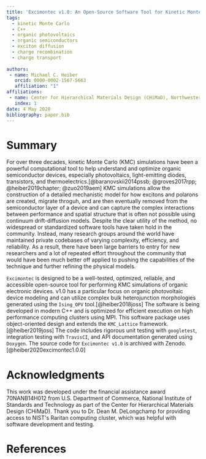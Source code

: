 ```yaml
---
title: 'Excimontec v1.0: An Open-Source Software Tool for Kinetic Monte Carlo Simulations of Organic Electronic Devices'
tags:
  - kinetic Monte Carlo
  - C++
  - organic photovoltaics
  - organic semiconductors
  - exciton diffusion
  - charge recombination
  - charge transport
  
authors:
 - name: Michael C. Heiber
   orcid: 0000-0002-1567-5663
   affiliation: "1"
affiliations:
 - name: Center for Hierarchical Materials Design (CHiMaD), Northwestern University, Evanston, Illinois 60208, USA
   index: 1
date: 4 May 2020
bibliography: paper.bib
---
```


# Summary

For over three decades, kinetic Monte Carlo (KMC) simulations have been a powerful computational tool to help understand and optimize organic semiconductor devices, especially photovoltaics, light-emitting diodes, transistors, and thermoelectrics.[@baranovskii2014pssb; @groves2017rpp; @heiber2019chapter; @zuo2019aem]
KMC simulations allow the construction of a detailed mechanistic model for how excitons and polarons are created, migrate throguh, and are then eventually removed from the semiconductor layer of a device and can capture the complex interactions between performance and spatial structure that is often not possible using continuum drift-diffusion models. 
Despite the clear utility of the method, no widespread or standardized software tools have taken hold in the community. 
Instead, many research groups around the world have maintained private codebases of varying complexity, efficiency, and reliability. 
As a result, there have been large barriers to entry for new researchers and a lot of repeated effort throughout the community that would have been much better off applied to pushing the capabilities of the technique and further refining the physical models.

``Excimontec`` is designed to be a well-tested, optimized, reliable, and accessible open-source tool for performing KMC simulations of organic electronic devices. 
v1.0 has a particular focus on organic photovoltaic device modeling and can utilize complex bulk heterojunction morphologies generated using the ``Ising_OPV`` tool.[@heiber2018joss]
The software is being developed in modern C++ and is optimized for efficient execution on high performance computing clusters using MPI. 
This software package uses object-oriented design and extends the ``KMC_Lattice`` framework.[@heiber2019joss] 
The code includes rigorous unit testing with ``googletest``, integration testing with ``TravisCI``, and API documentation generated using ``Doxygen``. 
The source code for ``Excimontec v1.0`` is archived with Zenodo.[@heiber2020excimontec1.0.0]


# Acknowledgments

This work was developed under the financial assistance award 70NANB14H012 from U.S. Department of Commerce, National Institute of Standards and Technology as part of the Center for Hierarchical Materials Design (CHiMaD).  Thank you to Dr. Dean M. DeLongchamp for providing access to NIST's Raritan computing cluster, which was helpful with software development and testing.

# References
